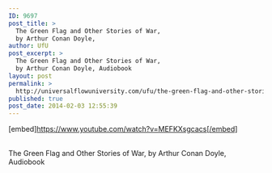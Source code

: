 ```yaml
---
ID: 9697
post_title: >
  The Green Flag and Other Stories of War,
  by Arthur Conan Doyle,
author: UfU
post_excerpt: >
  The Green Flag and Other Stories of War,
  by Arthur Conan Doyle, Audiobook
layout: post
permalink: >
  http://universalflowuniversity.com/ufu/the-green-flag-and-other-stories-of-war-by-arthur-conan-doyle/
published: true
post_date: 2014-02-03 12:55:39
---
```

[embed]https://www.youtube.com/watch?v=MEFKXsgcacs[/embed]</br></br>
<p>The Green Flag and Other Stories of War, by Arthur Conan Doyle, Audiobook </p>